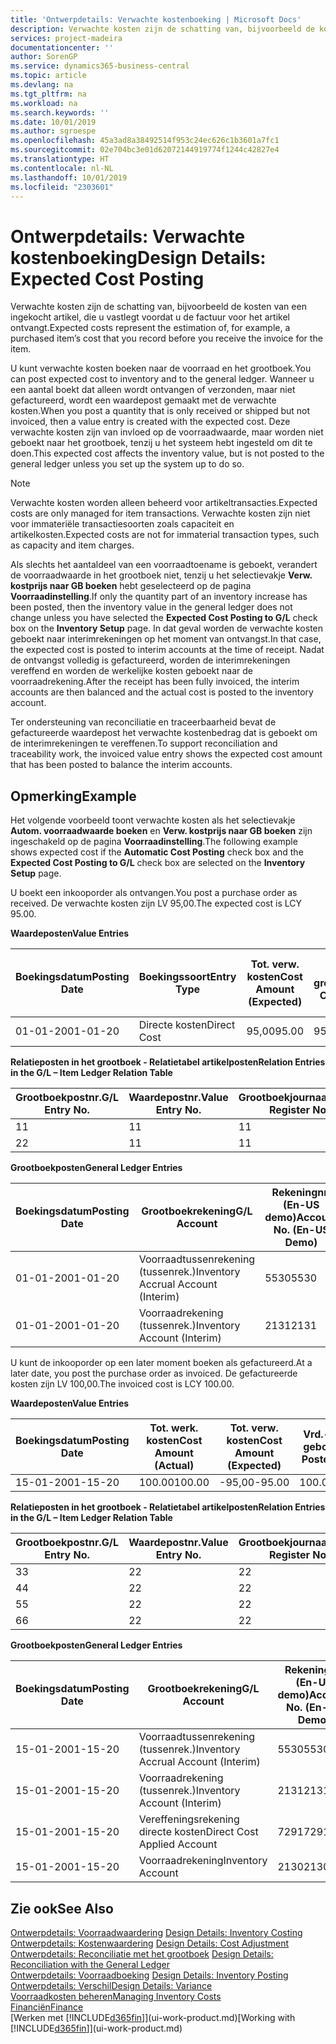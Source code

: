 ```yaml
---
title: 'Ontwerpdetails: Verwachte kostenboeking | Microsoft Docs'
description: Verwachte kosten zijn de schatting van, bijvoorbeeld de kosten van een ingekocht artikel, die u vastlegt voordat u de factuur voor het artikel ontvangt.
services: project-madeira
documentationcenter: ''
author: SorenGP
ms.service: dynamics365-business-central
ms.topic: article
ms.devlang: na
ms.tgt_pltfrm: na
ms.workload: na
ms.search.keywords: ''
ms.date: 10/01/2019
ms.author: sgroespe
ms.openlocfilehash: 45a3ad8a38492514f953c24ec626c1b3601a7fc1
ms.sourcegitcommit: 02e704bc3e01d62072144919774f1244c42827e4
ms.translationtype: HT
ms.contentlocale: nl-NL
ms.lasthandoff: 10/01/2019
ms.locfileid: "2303601"
---
```

# <a name="design-details-expected-cost-posting"></a><span data-ttu-id="b02dc-103">Ontwerpdetails: Verwachte kostenboeking</span><span class="sxs-lookup"><span data-stu-id="b02dc-103">Design Details: Expected Cost Posting</span></span>
<span data-ttu-id="b02dc-104">Verwachte kosten zijn de schatting van, bijvoorbeeld de kosten van een ingekocht artikel, die u vastlegt voordat u de factuur voor het artikel ontvangt.</span><span class="sxs-lookup"><span data-stu-id="b02dc-104">Expected costs represent the estimation of, for example, a purchased item’s cost that you record before you receive the invoice for the item.</span></span>  

 <span data-ttu-id="b02dc-105">U kunt verwachte kosten boeken naar de voorraad en het grootboek.</span><span class="sxs-lookup"><span data-stu-id="b02dc-105">You can post expected cost to inventory and to the general ledger.</span></span> <span data-ttu-id="b02dc-106">Wanneer u een aantal boekt dat alleen wordt ontvangen of verzonden, maar niet gefactureerd, wordt een waardepost gemaakt met de verwachte kosten.</span><span class="sxs-lookup"><span data-stu-id="b02dc-106">When you post a quantity that is only received or shipped but not invoiced, then a value entry is created with the expected cost.</span></span> <span data-ttu-id="b02dc-107">Deze verwachte kosten zijn van invloed op de voorraadwaarde, maar worden niet geboekt naar het grootboek, tenzij u het systeem hebt ingesteld om dit te doen.</span><span class="sxs-lookup"><span data-stu-id="b02dc-107">This expected cost affects the inventory value, but is not posted to the general ledger unless you set up the system up to do so.</span></span>  

> [!NOTE]  
>  <span data-ttu-id="b02dc-108">Verwachte kosten worden alleen beheerd voor artikeltransacties.</span><span class="sxs-lookup"><span data-stu-id="b02dc-108">Expected costs are only managed for item transactions.</span></span> <span data-ttu-id="b02dc-109">Verwachte kosten zijn niet voor immateriële transactiesoorten zoals capaciteit en artikelkosten.</span><span class="sxs-lookup"><span data-stu-id="b02dc-109">Expected costs are not for immaterial transaction types, such as capacity and item charges.</span></span>  

 <span data-ttu-id="b02dc-110">Als slechts het aantaldeel van een voorraadtoename is geboekt, verandert de voorraadwaarde in het grootboek niet, tenzij u het selectievakje **Verw. kostprijs naar GB boeken** hebt geselecteerd op de pagina **Voorraadinstelling**.</span><span class="sxs-lookup"><span data-stu-id="b02dc-110">If only the quantity part of an inventory increase has been posted, then the inventory value in the general ledger does not change unless you have selected the **Expected Cost Posting to G/L** check box on the **Inventory Setup** page.</span></span> <span data-ttu-id="b02dc-111">In dat geval worden de verwachte kosten geboekt naar interimrekeningen op het moment van ontvangst.</span><span class="sxs-lookup"><span data-stu-id="b02dc-111">In that case, the expected cost is posted to interim accounts at the time of receipt.</span></span> <span data-ttu-id="b02dc-112">Nadat de ontvangst volledig is gefactureerd, worden de interimrekeningen vereffend en worden de werkelijke kosten geboekt naar de voorraadrekening.</span><span class="sxs-lookup"><span data-stu-id="b02dc-112">After the receipt has been fully invoiced, the interim accounts are then balanced and the actual cost is posted to the inventory account.</span></span>  

 <span data-ttu-id="b02dc-113">Ter ondersteuning van reconciliatie en traceerbaarheid bevat de gefactureerde waardepost het verwachte kostenbedrag dat is geboekt om de interimrekeningen te vereffenen.</span><span class="sxs-lookup"><span data-stu-id="b02dc-113">To support reconciliation and traceability work, the invoiced value entry shows the expected cost amount that has been posted to balance the interim accounts.</span></span>  

## <a name="example"></a><span data-ttu-id="b02dc-114">Opmerking</span><span class="sxs-lookup"><span data-stu-id="b02dc-114">Example</span></span>  
 <span data-ttu-id="b02dc-115">Het volgende voorbeeld toont verwachte kosten als het selectievakje **Autom. voorraadwaarde boeken** en **Verw. kostprijs naar GB boeken** zijn ingeschakeld op de pagina **Voorraadinstelling**.</span><span class="sxs-lookup"><span data-stu-id="b02dc-115">The following example shows expected cost if the **Automatic Cost Posting** check box and the **Expected Cost Posting to G/L** check box are selected on the **Inventory Setup** page.</span></span>  

 <span data-ttu-id="b02dc-116">U boekt een inkooporder als ontvangen.</span><span class="sxs-lookup"><span data-stu-id="b02dc-116">You post a purchase order as received.</span></span> <span data-ttu-id="b02dc-117">De verwachte kosten zijn LV 95,00.</span><span class="sxs-lookup"><span data-stu-id="b02dc-117">The expected cost is LCY 95.00.</span></span>  

 <span data-ttu-id="b02dc-118">**Waardeposten**</span><span class="sxs-lookup"><span data-stu-id="b02dc-118">**Value Entries**</span></span>  

|<span data-ttu-id="b02dc-119">Boekingsdatum</span><span class="sxs-lookup"><span data-stu-id="b02dc-119">Posting Date</span></span>|<span data-ttu-id="b02dc-120">Boekingssoort</span><span class="sxs-lookup"><span data-stu-id="b02dc-120">Entry Type</span></span>|<span data-ttu-id="b02dc-121">Tot. verw. kosten</span><span class="sxs-lookup"><span data-stu-id="b02dc-121">Cost Amount (Expected)</span></span>|<span data-ttu-id="b02dc-122">Verw. kostn geboekt nr grootbk</span><span class="sxs-lookup"><span data-stu-id="b02dc-122">Expected Cost Posted to G/L</span></span>|<span data-ttu-id="b02dc-123">Verwachte kosten</span><span class="sxs-lookup"><span data-stu-id="b02dc-123">Expected Cost</span></span>|<span data-ttu-id="b02dc-124">Artikelpostnr.</span><span class="sxs-lookup"><span data-stu-id="b02dc-124">Item Ledger Entry No.</span></span>|<span data-ttu-id="b02dc-125">Volgnummer</span><span class="sxs-lookup"><span data-stu-id="b02dc-125">Entry No.</span></span>|  
|------------------|----------------|------------------------------|----------------------------------|-------------------|---------------------------|---------------|  
|<span data-ttu-id="b02dc-126">01-01-20</span><span class="sxs-lookup"><span data-stu-id="b02dc-126">01-01-20</span></span>|<span data-ttu-id="b02dc-127">Directe kosten</span><span class="sxs-lookup"><span data-stu-id="b02dc-127">Direct Cost</span></span>|<span data-ttu-id="b02dc-128">95,00</span><span class="sxs-lookup"><span data-stu-id="b02dc-128">95.00</span></span>|<span data-ttu-id="b02dc-129">95,00</span><span class="sxs-lookup"><span data-stu-id="b02dc-129">95.00</span></span>|<span data-ttu-id="b02dc-130">Ja</span><span class="sxs-lookup"><span data-stu-id="b02dc-130">Yes</span></span>|<span data-ttu-id="b02dc-131">1</span><span class="sxs-lookup"><span data-stu-id="b02dc-131">1</span></span>|<span data-ttu-id="b02dc-132">1</span><span class="sxs-lookup"><span data-stu-id="b02dc-132">1</span></span>|  

 <span data-ttu-id="b02dc-133">**Relatieposten in het grootboek - Relatietabel artikelposten**</span><span class="sxs-lookup"><span data-stu-id="b02dc-133">**Relation Entries in the G/L – Item Ledger Relation Table**</span></span>  

|<span data-ttu-id="b02dc-134">Grootboekpostnr.</span><span class="sxs-lookup"><span data-stu-id="b02dc-134">G/L Entry No.</span></span>|<span data-ttu-id="b02dc-135">Waardepostnr.</span><span class="sxs-lookup"><span data-stu-id="b02dc-135">Value Entry No.</span></span>|<span data-ttu-id="b02dc-136">Grootboekjournaalnr.</span><span class="sxs-lookup"><span data-stu-id="b02dc-136">G/L Register No.</span></span>|  
|--------------------|---------------------|-----------------------|  
|<span data-ttu-id="b02dc-137">1</span><span class="sxs-lookup"><span data-stu-id="b02dc-137">1</span></span>|<span data-ttu-id="b02dc-138">1</span><span class="sxs-lookup"><span data-stu-id="b02dc-138">1</span></span>|<span data-ttu-id="b02dc-139">1</span><span class="sxs-lookup"><span data-stu-id="b02dc-139">1</span></span>|  
|<span data-ttu-id="b02dc-140">2</span><span class="sxs-lookup"><span data-stu-id="b02dc-140">2</span></span>|<span data-ttu-id="b02dc-141">1</span><span class="sxs-lookup"><span data-stu-id="b02dc-141">1</span></span>|<span data-ttu-id="b02dc-142">1</span><span class="sxs-lookup"><span data-stu-id="b02dc-142">1</span></span>|  

 <span data-ttu-id="b02dc-143">**Grootboekposten**</span><span class="sxs-lookup"><span data-stu-id="b02dc-143">**General Ledger Entries**</span></span>  

|<span data-ttu-id="b02dc-144">Boekingsdatum</span><span class="sxs-lookup"><span data-stu-id="b02dc-144">Posting Date</span></span>|<span data-ttu-id="b02dc-145">Grootboekrekening</span><span class="sxs-lookup"><span data-stu-id="b02dc-145">G/L Account</span></span>|<span data-ttu-id="b02dc-146">Rekeningnr. (En-US demo)</span><span class="sxs-lookup"><span data-stu-id="b02dc-146">Account No. (En-US Demo)</span></span>|<span data-ttu-id="b02dc-147">Bedrag</span><span class="sxs-lookup"><span data-stu-id="b02dc-147">Amount</span></span>|<span data-ttu-id="b02dc-148">Volgnummer</span><span class="sxs-lookup"><span data-stu-id="b02dc-148">Entry No.</span></span>|  
|------------------|------------------|---------------------------------|------------|---------------|  
|<span data-ttu-id="b02dc-149">01-01-20</span><span class="sxs-lookup"><span data-stu-id="b02dc-149">01-01-20</span></span>|<span data-ttu-id="b02dc-150">Voorraadtussenrekening (tussenrek.)</span><span class="sxs-lookup"><span data-stu-id="b02dc-150">Inventory Accrual Account (Interim)</span></span>|<span data-ttu-id="b02dc-151">5530</span><span class="sxs-lookup"><span data-stu-id="b02dc-151">5530</span></span>|<span data-ttu-id="b02dc-152">-95,00</span><span class="sxs-lookup"><span data-stu-id="b02dc-152">-95.00</span></span>|<span data-ttu-id="b02dc-153">2</span><span class="sxs-lookup"><span data-stu-id="b02dc-153">2</span></span>|  
|<span data-ttu-id="b02dc-154">01-01-20</span><span class="sxs-lookup"><span data-stu-id="b02dc-154">01-01-20</span></span>|<span data-ttu-id="b02dc-155">Voorraadrekening (tussenrek.)</span><span class="sxs-lookup"><span data-stu-id="b02dc-155">Inventory Account (Interim)</span></span>|<span data-ttu-id="b02dc-156">2131</span><span class="sxs-lookup"><span data-stu-id="b02dc-156">2131</span></span>|<span data-ttu-id="b02dc-157">95,00</span><span class="sxs-lookup"><span data-stu-id="b02dc-157">95.00</span></span>|<span data-ttu-id="b02dc-158">1</span><span class="sxs-lookup"><span data-stu-id="b02dc-158">1</span></span>|  

 <span data-ttu-id="b02dc-159">U kunt de inkooporder op een later moment boeken als gefactureerd.</span><span class="sxs-lookup"><span data-stu-id="b02dc-159">At a later date, you post the purchase order as invoiced.</span></span> <span data-ttu-id="b02dc-160">De gefactureerde kosten zijn LV 100,00.</span><span class="sxs-lookup"><span data-stu-id="b02dc-160">The invoiced cost is LCY 100.00.</span></span>  

 <span data-ttu-id="b02dc-161">**Waardeposten**</span><span class="sxs-lookup"><span data-stu-id="b02dc-161">**Value Entries**</span></span>  

|<span data-ttu-id="b02dc-162">Boekingsdatum</span><span class="sxs-lookup"><span data-stu-id="b02dc-162">Posting Date</span></span>|<span data-ttu-id="b02dc-163">Tot. werk. kosten</span><span class="sxs-lookup"><span data-stu-id="b02dc-163">Cost Amount (Actual)</span></span>|<span data-ttu-id="b02dc-164">Tot. verw. kosten</span><span class="sxs-lookup"><span data-stu-id="b02dc-164">Cost Amount (Expected)</span></span>|<span data-ttu-id="b02dc-165">Vrd.-waarde geboekt</span><span class="sxs-lookup"><span data-stu-id="b02dc-165">Cost Posted to G/L</span></span>|<span data-ttu-id="b02dc-166">Verwachte kosten</span><span class="sxs-lookup"><span data-stu-id="b02dc-166">Expected Cost</span></span>|<span data-ttu-id="b02dc-167">Artikelpostnr.</span><span class="sxs-lookup"><span data-stu-id="b02dc-167">Item Ledger Entry No.</span></span>|<span data-ttu-id="b02dc-168">Volgnummer</span><span class="sxs-lookup"><span data-stu-id="b02dc-168">Entry No.</span></span>|  
|------------------|----------------------------|------------------------------|-------------------------|-------------------|---------------------------|---------------|  
|<span data-ttu-id="b02dc-169">15-01-20</span><span class="sxs-lookup"><span data-stu-id="b02dc-169">01-15-20</span></span>|<span data-ttu-id="b02dc-170">100.00</span><span class="sxs-lookup"><span data-stu-id="b02dc-170">100.00</span></span>|<span data-ttu-id="b02dc-171">-95,00</span><span class="sxs-lookup"><span data-stu-id="b02dc-171">-95.00</span></span>|<span data-ttu-id="b02dc-172">100.00</span><span class="sxs-lookup"><span data-stu-id="b02dc-172">100.00</span></span>|<span data-ttu-id="b02dc-173">Nee</span><span class="sxs-lookup"><span data-stu-id="b02dc-173">No</span></span>|<span data-ttu-id="b02dc-174">1</span><span class="sxs-lookup"><span data-stu-id="b02dc-174">1</span></span>|<span data-ttu-id="b02dc-175">2</span><span class="sxs-lookup"><span data-stu-id="b02dc-175">2</span></span>|  

 <span data-ttu-id="b02dc-176">**Relatieposten in het grootboek - Relatietabel artikelposten**</span><span class="sxs-lookup"><span data-stu-id="b02dc-176">**Relation Entries in the G/L – Item Ledger Relation Table**</span></span>  

|<span data-ttu-id="b02dc-177">Grootboekpostnr.</span><span class="sxs-lookup"><span data-stu-id="b02dc-177">G/L Entry No.</span></span>|<span data-ttu-id="b02dc-178">Waardepostnr.</span><span class="sxs-lookup"><span data-stu-id="b02dc-178">Value Entry No.</span></span>|<span data-ttu-id="b02dc-179">Grootboekjournaalnr.</span><span class="sxs-lookup"><span data-stu-id="b02dc-179">G/L Register No.</span></span>|  
|--------------------|---------------------|-----------------------|  
|<span data-ttu-id="b02dc-180">3</span><span class="sxs-lookup"><span data-stu-id="b02dc-180">3</span></span>|<span data-ttu-id="b02dc-181">2</span><span class="sxs-lookup"><span data-stu-id="b02dc-181">2</span></span>|<span data-ttu-id="b02dc-182">2</span><span class="sxs-lookup"><span data-stu-id="b02dc-182">2</span></span>|  
|<span data-ttu-id="b02dc-183">4</span><span class="sxs-lookup"><span data-stu-id="b02dc-183">4</span></span>|<span data-ttu-id="b02dc-184">2</span><span class="sxs-lookup"><span data-stu-id="b02dc-184">2</span></span>|<span data-ttu-id="b02dc-185">2</span><span class="sxs-lookup"><span data-stu-id="b02dc-185">2</span></span>|  
|<span data-ttu-id="b02dc-186">5</span><span class="sxs-lookup"><span data-stu-id="b02dc-186">5</span></span>|<span data-ttu-id="b02dc-187">2</span><span class="sxs-lookup"><span data-stu-id="b02dc-187">2</span></span>|<span data-ttu-id="b02dc-188">2</span><span class="sxs-lookup"><span data-stu-id="b02dc-188">2</span></span>|  
|<span data-ttu-id="b02dc-189">6</span><span class="sxs-lookup"><span data-stu-id="b02dc-189">6</span></span>|<span data-ttu-id="b02dc-190">2</span><span class="sxs-lookup"><span data-stu-id="b02dc-190">2</span></span>|<span data-ttu-id="b02dc-191">2</span><span class="sxs-lookup"><span data-stu-id="b02dc-191">2</span></span>|  

 <span data-ttu-id="b02dc-192">**Grootboekposten**</span><span class="sxs-lookup"><span data-stu-id="b02dc-192">**General Ledger Entries**</span></span>  

|<span data-ttu-id="b02dc-193">Boekingsdatum</span><span class="sxs-lookup"><span data-stu-id="b02dc-193">Posting Date</span></span>|<span data-ttu-id="b02dc-194">Grootboekrekening</span><span class="sxs-lookup"><span data-stu-id="b02dc-194">G/L Account</span></span>|<span data-ttu-id="b02dc-195">Rekeningnr. (En-US demo)</span><span class="sxs-lookup"><span data-stu-id="b02dc-195">Account No. (En-US Demo)</span></span>|<span data-ttu-id="b02dc-196">Bedrag</span><span class="sxs-lookup"><span data-stu-id="b02dc-196">Amount</span></span>|<span data-ttu-id="b02dc-197">Volgnummer</span><span class="sxs-lookup"><span data-stu-id="b02dc-197">Entry No.</span></span>|  
|------------------|------------------|---------------------------------|------------|---------------|  
|<span data-ttu-id="b02dc-198">15-01-20</span><span class="sxs-lookup"><span data-stu-id="b02dc-198">01-15-20</span></span>|<span data-ttu-id="b02dc-199">Voorraadtussenrekening (tussenrek.)</span><span class="sxs-lookup"><span data-stu-id="b02dc-199">Inventory Accrual Account (Interim)</span></span>|<span data-ttu-id="b02dc-200">5530</span><span class="sxs-lookup"><span data-stu-id="b02dc-200">5530</span></span>|<span data-ttu-id="b02dc-201">95,00</span><span class="sxs-lookup"><span data-stu-id="b02dc-201">95.00</span></span>|<span data-ttu-id="b02dc-202">4</span><span class="sxs-lookup"><span data-stu-id="b02dc-202">4</span></span>|  
|<span data-ttu-id="b02dc-203">15-01-20</span><span class="sxs-lookup"><span data-stu-id="b02dc-203">01-15-20</span></span>|<span data-ttu-id="b02dc-204">Voorraadrekening (tussenrek.)</span><span class="sxs-lookup"><span data-stu-id="b02dc-204">Inventory Account (Interim)</span></span>|<span data-ttu-id="b02dc-205">2131</span><span class="sxs-lookup"><span data-stu-id="b02dc-205">2131</span></span>|<span data-ttu-id="b02dc-206">-95,00</span><span class="sxs-lookup"><span data-stu-id="b02dc-206">-95.00</span></span>|<span data-ttu-id="b02dc-207">3</span><span class="sxs-lookup"><span data-stu-id="b02dc-207">3</span></span>|  
|<span data-ttu-id="b02dc-208">15-01-20</span><span class="sxs-lookup"><span data-stu-id="b02dc-208">01-15-20</span></span>|<span data-ttu-id="b02dc-209">Vereffeningsrekening directe kosten</span><span class="sxs-lookup"><span data-stu-id="b02dc-209">Direct Cost Applied Account</span></span>|<span data-ttu-id="b02dc-210">7291</span><span class="sxs-lookup"><span data-stu-id="b02dc-210">7291</span></span>|<span data-ttu-id="b02dc-211">-100</span><span class="sxs-lookup"><span data-stu-id="b02dc-211">-100</span></span>|<span data-ttu-id="b02dc-212">6</span><span class="sxs-lookup"><span data-stu-id="b02dc-212">6</span></span>|  
|<span data-ttu-id="b02dc-213">15-01-20</span><span class="sxs-lookup"><span data-stu-id="b02dc-213">01-15-20</span></span>|<span data-ttu-id="b02dc-214">Voorraadrekening</span><span class="sxs-lookup"><span data-stu-id="b02dc-214">Inventory Account</span></span>|<span data-ttu-id="b02dc-215">2130</span><span class="sxs-lookup"><span data-stu-id="b02dc-215">2130</span></span>|<span data-ttu-id="b02dc-216">100</span><span class="sxs-lookup"><span data-stu-id="b02dc-216">100</span></span>|<span data-ttu-id="b02dc-217">5</span><span class="sxs-lookup"><span data-stu-id="b02dc-217">5</span></span>|  

## <a name="see-also"></a><span data-ttu-id="b02dc-218">Zie ook</span><span class="sxs-lookup"><span data-stu-id="b02dc-218">See Also</span></span>
 <span data-ttu-id="b02dc-219">[Ontwerpdetails: Voorraadwaardering](design-details-inventory-costing.md) </span><span class="sxs-lookup"><span data-stu-id="b02dc-219">[Design Details: Inventory Costing](design-details-inventory-costing.md) </span></span>  
 <span data-ttu-id="b02dc-220">[Ontwerpdetails: Kostenwaardering](design-details-cost-adjustment.md) </span><span class="sxs-lookup"><span data-stu-id="b02dc-220">[Design Details: Cost Adjustment](design-details-cost-adjustment.md) </span></span>  
 <span data-ttu-id="b02dc-221">[Ontwerpdetails: Reconciliatie met het grootboek](design-details-reconciliation-with-the-general-ledger.md) </span><span class="sxs-lookup"><span data-stu-id="b02dc-221">[Design Details: Reconciliation with the General Ledger](design-details-reconciliation-with-the-general-ledger.md) </span></span>  
 <span data-ttu-id="b02dc-222">[Ontwerpdetails: Voorraadboeking](design-details-inventory-posting.md) </span><span class="sxs-lookup"><span data-stu-id="b02dc-222">[Design Details: Inventory Posting](design-details-inventory-posting.md) </span></span>  
 [<span data-ttu-id="b02dc-223">Ontwerpdetails: Verschil</span><span class="sxs-lookup"><span data-stu-id="b02dc-223">Design Details: Variance</span></span>](design-details-variance.md)  
 [<span data-ttu-id="b02dc-224">Voorraadkosten beheren</span><span class="sxs-lookup"><span data-stu-id="b02dc-224">Managing Inventory Costs</span></span>](finance-manage-inventory-costs.md)  
 [<span data-ttu-id="b02dc-225">Financiën</span><span class="sxs-lookup"><span data-stu-id="b02dc-225">Finance</span></span>](finance.md)  
 <span data-ttu-id="b02dc-226">[Werken met [!INCLUDE[d365fin](includes/d365fin_md.md)]](ui-work-product.md)</span><span class="sxs-lookup"><span data-stu-id="b02dc-226">[Working with [!INCLUDE[d365fin](includes/d365fin_md.md)]](ui-work-product.md)</span></span>

